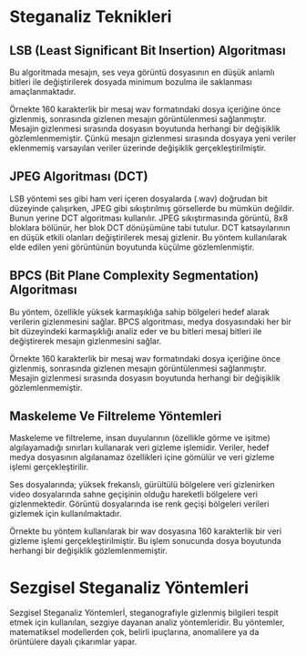 # Steganaliz Teknikleri

## LSB (Least Significant Bit Insertion) Algoritması
Bu algoritmada mesajın, ses veya görüntü dosyasının en düşük anlamlı bitleri ile değiştirilerek dosyada minimum bozulma ile saklanması amaçlanmaktadır.

Örnekte 160 karakterlik bir mesaj wav formatındaki dosya içeriğine önce gizlenmiş, sonrasında gizlenen mesajın görüntülenmesi sağlanmıştır. Mesajin gizlenmesi sırasında dosyasın boyutunda herhangi bir değişiklik gözlemlenmemiştir. Çünkü mesajın gizlenmesi sırasında dosyaya yeni veriler eklenmemiş varsayılan veriler üzerinde değişiklik gerçekleştirilmiştir.

## JPEG Algoritması (DCT)
LSB yöntemi ses gibi ham veri içeren dosyalarda (.wav) doğrudan bit düzeyinde çalışırken, JPEG gibi sıkıştırılmış görsellerde bu mümkün değildir. Bunun yerine DCT algoritması kullanılır. JPEG sıkıştırmasında görüntü, 8x8 bloklara bölünür, her blok DCT dönüşümüne tabi tutulur. DCT katsayılarının en düşük etkili olanları değiştirilerek mesaj gizlenir. Bu yöntem kullanılarak elde edilen yeni görüntünün boyutunda küçülme gözlemlenmiştir.

## BPCS (Bit Plane Complexity Segmentation) Algoritması
Bu yöntem, özellikle yüksek karmaşıklığa sahip bölgeleri hedef alarak verilerin gizlenmesini sağlar. BPCS algoritması, medya dosyasındaki her bir bit düzeyindeki karmaşıklığı analiz eder ve bu bitleri mesaj bitleri ile değiştirerek mesajın gizlenmesini sağlar. 
 
Örnekte 160 karakterlik bir mesaj wav formatındaki dosya içeriğine önce gizlenmiş, sonrasında gizlenen mesajın görüntülenmesi sağlanmıştır. Mesajin gizlenmesi sırasında dosyasın boyutunda herhangi bir değişiklik gözlemlenmemiştir.

## Maskeleme Ve Filtreleme Yöntemleri
Maskeleme ve filtreleme, insan duyularının (özellikle görme ve işitme) algılayamadığı sınırları kullanarak veri gizleme işlemidir. Veriler, hedef medya dosyasının algılanamaz özellikleri içine gömülür ve veri gizleme işlemi gerçekleştirilir. 

Ses dosyalarında; yüksek frekanslı, gürültülü bölgelere veri gizlenirken video dosyalarında sahne geçişinin olduğu hareketli bölgelere veri gizlenmektedir. Görüntü dosyalarında ise renk geçişi bölgeleri verileri gizlemek için kullanılmaktadır.

Örnekte bu yöntem kullanılarak bir wav dosyasına 160 karakterlik bir veri gizleme işlemi gerçekleştirilmiştir. Bu işlem sonucunda dosya boyutunda herhangi bir değişiklik gözlemlenmemiştir. 

# Sezgisel Steganaliz Yöntemleri
Sezgisel Steganaliz Yöntemlerİ, steganografiyle gizlenmiş bilgileri tespit etmek için kullanılan, sezgiye dayanan analiz yöntemleridir. Bu yöntemler, matematiksel modellerden çok, belirli ipuçlarına, anomalilere ya da örüntülere dayalı çıkarımlar yapar.

